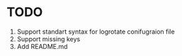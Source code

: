 
TODO
====

1. Support standart syntax for logrotate conifugraion file
2. Support missing keys
3. Add README.md
